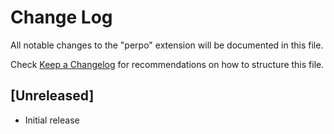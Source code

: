 # Change Log

All notable changes to the "perpo" extension will be documented in this file.

Check [Keep a Changelog](http://keepachangelog.com/) for recommendations on how to structure this file.

## [Unreleased]

- Initial release